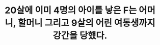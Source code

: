 ---
reference_code:
media_type:
title: 20살에 이미 4명의 아이를 낳은 F는 어머니, 할머니 그리고 9살의 어린 여동생까지 강간을 당했다. 
summary: ©Cornelia Suhan/medica mondiale
image:
description:
modified_at:
created_at:
components:
- https://wwm3.s3.ap-northeast-2.amazonaws.com/exhibition/ex-03/상설관/상설관1+오른편/2-3.DR+Kongo-2_Cornelia+Suhan-medica+mondiale.JPG
tags:
-
---